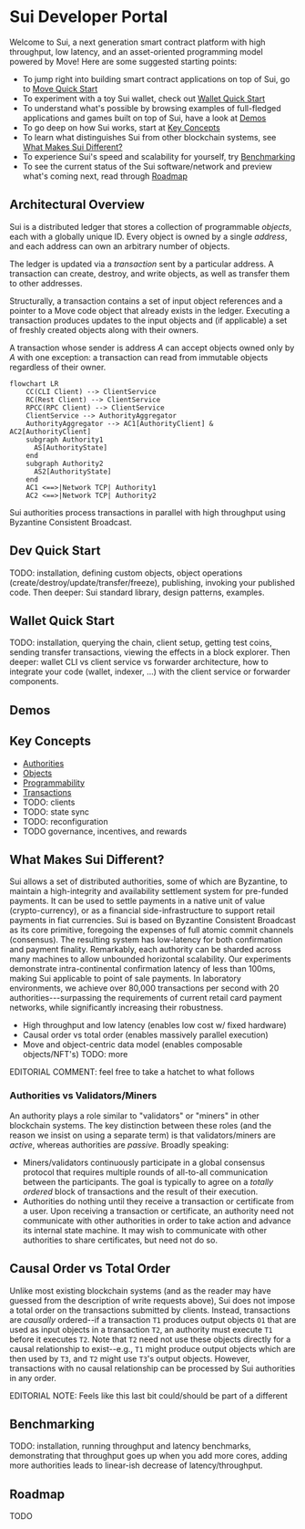 # Sui Developer Portal

Welcome to Sui, a next generation smart contract platform with high throughput, low latency, and an asset-oriented programming model powered by Move! Here are some suggested starting points:

* To jump right into building smart contract applications on top of Sui, go to [Move Quick Start](wallet.md)
* To experiment with a toy Sui wallet, check out [Wallet Quick Start](move.md)
* To understand what's possible by browsing examples of full-fledged applications and games built on top of Sui, have a look at [Demos](TODO)
* To go deep on how Sui works, start at [Key Concepts](TODO)
* To learn what distinguishes Sui from other blockchain systems, see [What Makes Sui Different?](TODO)
* To experience Sui's speed and scalability for yourself, try [Benchmarking](TODO)
* To see the current status of the Sui software/network and preview what's coming next, read through [Roadmap](TODO)

## Architectural Overview

Sui is a distributed ledger that stores a collection of programmable *objects*, each with a globally unique ID. Every object is owned by a single *address*, and each address can own an arbitrary number of objects.

The ledger is updated via a *transaction* sent by a particular address. A transaction can create, destroy, and write objects, as well as transfer them to other addresses.

Structurally, a transaction contains a set of input object references and a pointer to a Move code object that already exists in the ledger. Executing a transaction produces updates to the input objects and (if applicable) a set of freshly created objects along with their owners.

A transaction whose sender is address *A* can accept objects owned only by *A* with one exception: a transaction can read from immutable objects regardless of their owner.

```mermaid
flowchart LR
    CC(CLI Client) --> ClientService
    RC(Rest Client) --> ClientService
    RPCC(RPC Client) --> ClientService
    ClientService --> AuthorityAggregator
    AuthorityAggregator --> AC1[AuthorityClient] & AC2[AuthorityClient]
    subgraph Authority1
      AS[AuthorityState]
    end
    subgraph Authority2
      AS2[AuthorityState]
    end
    AC1 <==>|Network TCP| Authority1
    AC2 <==>|Network TCP| Authority2
```

Sui authorities process transactions in parallel with high throughput using Byzantine Consistent Broadcast.

## Dev Quick Start
TODO: installation, defining custom objects, object operations (create/destroy/update/transfer/freeze), publishing, invoking your published code. Then deeper: Sui standard library, design patterns, examples.

## Wallet Quick Start
TODO: installation, querying the chain, client setup, getting test coins, sending transfer transactions, viewing the effects in a block explorer. Then deeper: wallet CLI vs client service vs forwarder architecture, how to integrate your code (wallet, indexer, ...) with the client service or forwarder components.

## Demos

## Key Concepts
- [Authorities](authorities.md)
- [Objects](objects.md)
- [Programmability](programmability.md)
- [Transactions](transactions.md)
- TODO: clients
- TODO: state sync
- TODO: reconfiguration
- TODO governance, incentives, and rewards

## What Makes Sui Different?

Sui allows a set of distributed authorities, some of which are Byzantine, to maintain a high-integrity and availability settlement system for pre-funded payments. It can be used to settle payments in a native unit of value (crypto-currency), or as a financial side-infrastructure to support retail payments in fiat currencies. Sui is based on Byzantine Consistent Broadcast as its core primitive, foregoing the expenses of full atomic commit channels (consensus). The resulting system has low-latency for both confirmation and payment finality. Remarkably, each authority can be sharded across many machines to allow unbounded horizontal scalability. Our experiments demonstrate intra-continental confirmation latency of less than 100ms, making Sui applicable to point of sale payments. In laboratory environments, we achieve over 80,000 transactions per second with 20 authorities---surpassing the requirements of current retail card payment networks, while significantly increasing their robustness.

- High throughput and low latency (enables low cost w/ fixed hardware)
- Causal order vs total order (enables massively parallel execution)
- Move and object-centric data model (enables composable objects/NFT's)
TODO: more

EDITORIAL COMMENT: feel free to take a hatchet to what follows

### Authorities vs Validators/Miners
An authority plays a role similar to "validators" or "miners" in other blockchain systems. The key distinction between these roles (and the reason we insist on using a separate term) is that validators/miners are *active*, whereas authorities are *passive*. Broadly speaking:
* Miners/validators continuously participate in a global consensus protocol that requires multiple rounds of all-to-all communication between the participants. The goal is typically to agree on a *totally ordered* block of transactions and the result of their execution.
* Authorities do nothing until they receive a transaction or certificate from a user. Upon receiving a transaction or certificate, an authority need not communicate with other authorities in order to take action and advance its internal state machine. It may wish to communicate with other authorities to share certificates, but need not do so.

## Causal Order vs Total Order
Unlike most existing blockchain systems (and as the reader may have guessed from the description of write requests above), Sui does not impose a total order on the transactions submitted by clients. Instead, transactions are *causally* ordered--if a transaction `T1` produces output objects `O1` that are used as input objects in a transaction `T2`, an authority must execute `T1` before it executes `T2`. Note that `T2` need not use these objects directly for a causal relationship to exist--e.g., `T1` might produce output objects which are then used by `T3`, and `T2` might use `T3`'s output objects. However, transactions with no causal relationship can be processed by Sui authorities in any order.

EDITORIAL NOTE: Feels like this last bit could/should be part of a different

## Benchmarking
TODO: installation, running throughput and latency benchmarks, demonstrating that throughput goes up when you add more cores, adding more authorities leads to linear-ish decrease of latency/throughput.

## Roadmap

TODO
